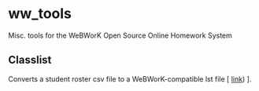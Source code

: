 # ww_tools
Misc. tools for the WeBWorK Open Source Online Homework System

## Classlist 
Converts a student roster csv file to a WeBWorK-compatible lst file [ [link](https://pschan-gh.github.io/classlist/classlist.html)) ].

